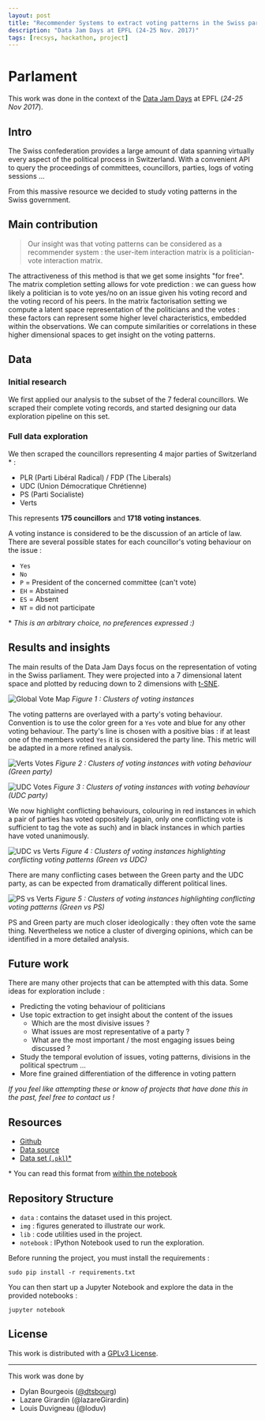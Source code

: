 ```yaml
---
layout: post
title: "Recommender Systems to extract voting patterns in the Swiss parliament"
description: "Data Jam Days at EPFL (24-25 Nov. 2017)"
tags: [recsys, hackathon, project]
---
```


# Parlament

This work was done in the context of the [Data Jam Days](http://datajamdays.org/) at EPFL
(*24-25 Nov 2017*).

## Intro

The Swiss confederation provides a large amount of data spanning virtually
every aspect of the political process in Switzerland. With a convenient API
to query the proceedings of committees, councillors, parties, logs of voting sessions ...

From this massive resource we decided to study voting patterns in the Swiss
government.


## Main contribution

> Our insight was that voting patterns can be considered as a recommender
system : the user-item interaction matrix is a politician-vote interaction
matrix.

The attractiveness of this method is that we get some insights "for free".
The matrix completion setting allows for vote prediction : we can guess how
likely a politician is to vote yes/no on an issue given his voting record and
the voting record of his peers.
In the matrix factorisation setting we compute a latent space representation
of the politicians and the votes : these factors can represent some higher level
characteristics, embedded within the observations. We can compute similarities
or correlations in these higher dimensional spaces to get insight on the voting
patterns.

## Data
### Initial research

We first applied our analysis to the subset of the 7 federal councillors. We
scraped their complete voting records, and started designing our data exploration
pipeline on this set.

### Full data exploration

We then scraped the councillors representing 4 major parties of Switzerland * :

* PLR (Parti Libéral Radical) / FDP (The Liberals)
* UDC (Union Démocratique Chrétienne)
* PS (Parti Socialiste)
* Verts

This represents **175 councillors** and **1718 voting instances**.

A voting instance is considered to be the discussion of an article of law. There
are several possible states for each councillor's voting behaviour on the issue :

* `Yes`
* `No`
* `P`  = President of the concerned committee (can't vote)
* `EH` = Abstained
* `ES` = Absent
* `NT` = did not participate

\* *This is an arbitrary choice, no preferences expressed :)*

## Results and insights

The main results of the Data Jam Days focus on the representation of voting
in the Swiss parliament. They were projected into a 7 dimensional latent space
and plotted by reducing down to 2 dimensions with [t-SNE](https://lvdmaaten.github.io/tsne/).

![Global Vote Map](https://github.com/lazareGirardin/DataJamDays/blob/master/img/Global_Vote_map.png?raw=true)
*Figure 1 : Clusters of voting instances*

The voting patterns are overlayed with a party's voting behaviour. Convention
is to use the color green for a `Yes` vote and blue for any other voting behaviour.
The party's line is chosen with a positive bias : if at least one of the members
voted `Yes` it is considered the party line. This metric will be adapted in a more
refined analysis.

![Verts Votes](https://github.com/lazareGirardin/DataJamDays/blob/master/img/Verts_votes.png?raw=true)
*Figure 2 : Clusters of voting instances with voting behaviour (Green party)*

![UDC Votes](https://github.com/lazareGirardin/DataJamDays/blob/master/img/UDC_votes.png?raw=true)
*Figure 3 : Clusters of voting instances with voting behaviour (UDC party)*

We now highlight conflicting behaviours, colouring in red instances in which a pair of
parties has voted oppositely (again, only one conflicting vote is sufficient to
tag the vote as such) and in black instances in which parties have voted unanimously.

![UDC vs Verts](https://github.com/lazareGirardin/DataJamDays/blob/master/img/UDC_vs_Verts_votes.png?raw=true)
*Figure 4 : Clusters of voting instances highlighting conflicting voting patterns (Green vs UDC)*

There are many conflicting cases between the Green party and the UDC party, as can be expected
from dramatically different political lines.

![PS vs Verts](https://github.com/lazareGirardin/DataJamDays/blob/master/img/PS_vs_Verts_votes.png?raw=true)
*Figure 5 : Clusters of voting instances highlighting conflicting voting patterns (Green vs PS)*

PS and Green party are much closer ideologically : they often vote the same thing.
Nevertheless we notice a cluster of diverging opinions, which can be identified in
a more detailed analysis.

## Future work

There are many other projects that can be attempted with this data. Some ideas
for exploration include :

* Predicting the voting behaviour of politicians
* Use topic extraction to get insight about the content of the issues
    * Which are the most divisive issues ?
    * What issues are most representative of a party ?
    * What are the most important / the most engaging issues being discussed ?
* Study the temporal evolution of issues, voting patterns, divisions in the political spectrum ...
* More fine grained differentiation of the difference in voting pattern

*If you feel like attempting these or know of projects that have done this in the
past, feel free to contact us !*

## Resources

* [Github](https://github.com/lazareGirardin/DataJamDays)
* [Data source](http://ws-old.parlament.ch/)
* [Data set (`.pkl`)\*](https://github.com/lazareGirardin/DataJamDays/blob/master/parlement_votes_5pages.pkl)

\* You can read this format from [within the notebook](https://pandas.pydata.org/pandas-docs/stable/generated/pandas.read_pickle.html)

## Repository Structure

* `data` : contains the dataset used in this project.
* `img` : figures generated to illustrate our work.
* `lib` : code utilities used in the project.
* `notebook` : IPython Notebook used to run the exploration.

Before running the project, you must install the requirements :

`sudo pip install -r requirements.txt`

You can then start up a Jupyter Notebook and explore the data in the
provided notebooks :

`jupyter notebook`

## License

This work is distributed with a [GPLv3 License](https://www.gnu.org/licenses/gpl.html).

---

This work was done by

* Dylan Bourgeois ([@dtsbourg](https://twitter.com/dtsbourg))
* Lazare Girardin (@lazareGirardin)
* Louis Duvigneau (@loduv)
